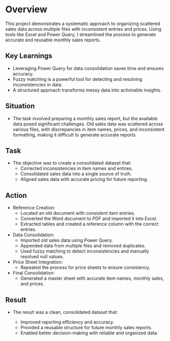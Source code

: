 # Overview
This project demonstrates a systematic approach to organizing scattered sales data across multiple files with inconsistent entries and prices.
Using tools like Excel and Power Query, I streamlined the process to generate accurate and reusable monthly sales reports.

## Key Learnings
  - Leveraging Power Query for data consolidation saves time and ensures accuracy.
  - Fuzzy matching is a powerful tool for detecting and resolving inconsistencies in data.
  - A structured approach transforms messy data into actionable insights.

## Situation
- The task involved preparing a monthly sales report, but the available data posed significant challenges. Old sales data was scattered across various files, with discrepancies in item names, prices, and inconsistent formatting, making it difficult to generate accurate reports.

## Task
- The objective was to create a consolidated dataset that:
  - Corrected inconsistencies in item names and entries.
  - Consolidated sales data into a single source of truth.
  - Aligned sales data with accurate pricing for future reporting.
## Action
- Reference Creation:
  - Located an old document with consistent item entries.
  - Converted the Word document to PDF and imported it into Excel.
  - Extracted tables and created a reference column with the correct entries.
- Data Consolidation:
  - Imported old sales data using Power Query.
  - Appended data from multiple files and removed duplicates.
  - Used fuzzy matching to detect inconsistencies and manually resolved null values.
- Price Sheet Integration:
  - Repeated the process for price sheets to ensure consistency.
- Final Consolidation:
  - Generated a master sheet with accurate item names, monthly sales, and prices.
## Result
- The result was a clean, consolidated dataset that:

  - Improved reporting efficiency and accuracy.
  - Provided a reusable structure for future monthly sales reports.
  - Enabled better decision-making with reliable and organized data.
